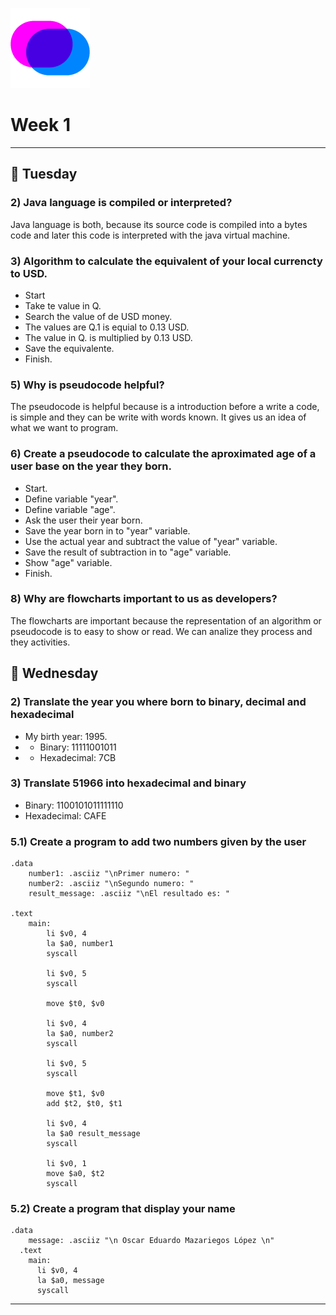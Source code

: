 ![Core Code](/Weeks/images/corecode2.png)
# Week 1
---
## 🔴 Tuesday

### 2) Java language is compiled or interpreted?

Java language is both, because its source code is compiled into a bytes code and later this code is interpreted with the java virtual machine.

### 3) Algorithm to calculate the equivalent of your local currencty to USD.
- Start
- Take te value in Q.
- Search the value of de USD money.
- The values are Q.1 is equial to 0.13 USD.
- The value in Q.  is multiplied by 0.13 USD.
- Save the equivalente.
- Finish.

### 5) Why is pseudocode helpful?

The pseudocode is helpful because is a introduction before a write a code, is simple and they can be write with words known. It gives us an idea of what we want to program.

### 6) Create a pseudocode to calculate the aproximated age of a user base on the year they born.

- Start.
- Define variable "year".
- Define variable "age".
- Ask the user their year born.
- Save the year born in to "year" variable.
- Use the actual year and subtract the value of "year" variable.
- Save the result of subtraction in to "age" variable.
- Show "age" variable.
- Finish.

### 8)  Why are flowcharts important to us as developers?
The flowcharts are important because the representation of an algorithm or pseudocode is to easy to show or read. We can analize they process and they activities.

## 🔴 Wednesday

### 2) Translate the year you where born to binary, decimal and hexadecimal

* My birth year: 1995.
* * Binary: 11111001011
* * Hexadecimal: 7CB

### 3) Translate 51966 into hexadecimal and binary

* Binary: 1100101011111110
* Hexadecimal: CAFE

### 5.1) Create a program to add two numbers given by the user

```assembler
.data
	number1: .asciiz "\nPrimer numero: "
	number2: .asciiz "\nSegundo numero: "
    result_message: .asciiz "\nEl resultado es: "

.text
	main:
		li $v0, 4
		la $a0, number1
		syscall

		li $v0, 5
		syscall

		move $t0, $v0

		li $v0, 4
		la $a0, number2
		syscall

		li $v0, 5
		syscall

		move $t1, $v0
        add $t2, $t0, $t1

		li $v0, 4
		la $a0 result_message
		syscall

        li $v0, 1
		move $a0, $t2
		syscall
```

### 5.2) Create a program that display your name

```
.data
    message: .asciiz "\n Oscar Eduardo Mazariegos López \n"
  .text
    main:
      li $v0, 4
      la $a0, message
      syscall
```
---

